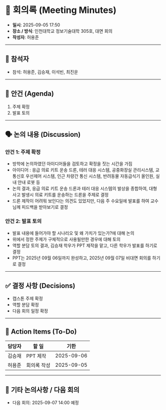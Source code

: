 # 📝 회의록 (Meeting Minutes)

- **일시**: 2025-09-05 17:50
- **장소 / 방식**: 인천대학교 정보기술대학 305호, 대면 회의
- **작성자**: 허용준

---

## 👥 참석자
- 참석: 허용준, 김승재, 이석빈, 최진운

---

## 📌 안건 (Agenda)
1. 주제 확정
2. 발표 토의

---

## 🗣️ 논의 내용 (Discussion)
### 안건 1: 주제 확정
- 방학에 논의하였던 아이디어들을 검토하고 확정을 짓는 시간을 가짐
- 아이디어 : 응급 의료 키트 운송 드론, 테러 대응 시스템, 공중화장실 관리시스템, 교통신호 우선제어 시스템, 인근 차량간 통신 시스템, 반려동물 자동급식기 올인원, 실내 안내 로봇 등
- 논의 결과, 응급 의료 키트 운송 드론과 테러 대응 시스템의 발상을 종합하여, 대형 사고 발생시 의료 키트를 운송하는 드론을 주제로 결정
- 드론 제작이 어려워 보인다는 의견도 있었지만, 다음 주 수요일에 발표를 하여 교수님께 피드백을 받아보기로 결정

### 안건 2: 발표 토의
- 발표 내용에 들어가야 할 시나리오 및 왜 가치가 있는가?에 대해 논의
- 위에서 정한 주제가 구체적으로 사용될만한 경우에 대해 토의
- 역할 분담 토의 결과, 김승재 학우가 PPT 제작을 맡고, 다른 학우가 발표를 하기로 결정
- PPT는 2025년 09월 06일까지 완성하고, 2025년 09월 07일 비대면 회의를 하기로 결정

---

## ✅ 결정 사항 (Decisions)
- 캡스톤 주제 확정
- 역할 분담 확정
- 다음 회의 일정 확정

---

## 🚀 Action Items (To-Do)
| 담당자 | 할 일 | 기한 |
|--------|--------|------|
| 김승재  | PPT 제작 | 2025-09-06 |
| 허용준  | 회의록 작성 | 2025-09-05 |

---

## 📌 기타 논의사항 / 다음 회의
- 다음 회의: 2025-09-07 14:00 예정
